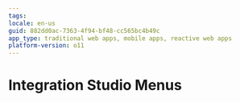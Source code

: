 ```yaml
---
tags: 
locale: en-us
guid: 882dd0ac-7363-4f94-bf48-cc565bc4b49c
app_type: traditional web apps, mobile apps, reactive web apps
platform-version: o11
---
```


# Integration Studio Menus
